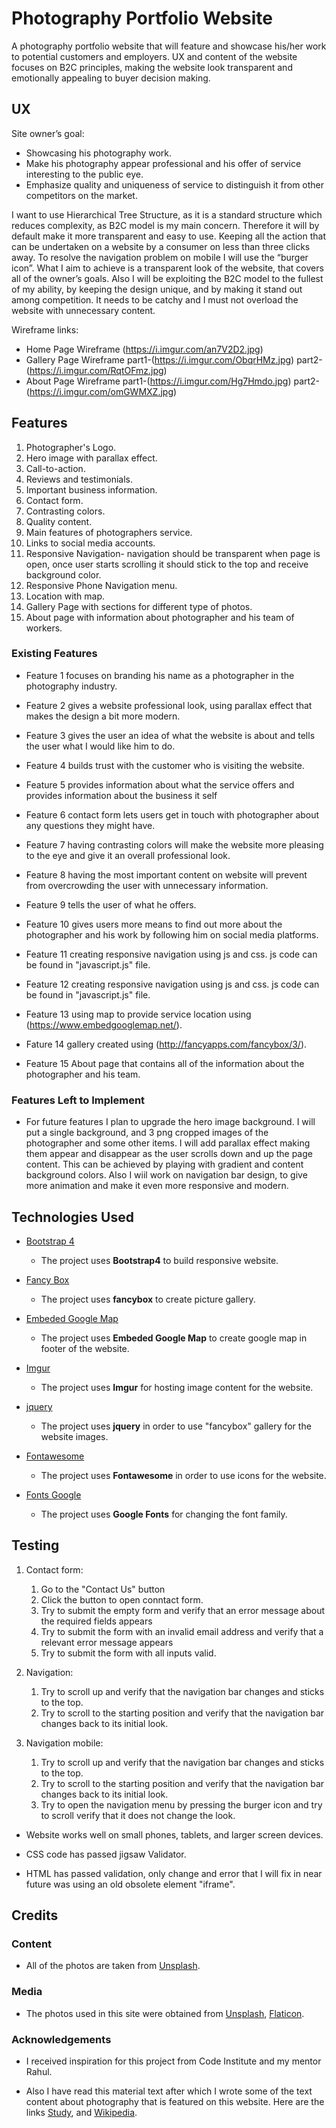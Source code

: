 # Photography Portfolio Website

A photography portfolio website that will feature and showcase his/her work to potential customers and employers. 
UX and content of the website focuses on B2C principles, making the website look transparent and emotionally appealing to buyer decision making. 

## UX
 
Site owner’s goal:
- Showcasing his photography work.
- Make his photography appear professional and his offer of service interesting  to the public eye.
- Emphasize quality and uniqueness of service to distinguish it from other competitors on the market. 

I want to use Hierarchical Tree Structure, as it is a standard structure which reduces complexity, as B2C model is my main concern. 
Therefore it will by default make it more transparent and easy to use. Keeping all the action that can be undertaken on a website by a consumer on less than three clicks away. 
To resolve the navigation problem on mobile I will use the “burger icon”. What I aim to achieve is a transparent look of the website, that covers all of the owner’s goals. 
Also I will be exploiting the B2C model to the fullest of my ability, by keeping the design unique, and by making it stand out among competition. 
It needs to be catchy and I must not overload the website with unnecessary content. 

Wireframe links:

- Home Page Wireframe (https://i.imgur.com/an7V2D2.jpg)
- Gallery Page Wireframe  part1-(https://i.imgur.com/ObqrHMz.jpg) part2-(https://i.imgur.com/RqtOFmz.jpg)
- About Page Wireframe  part1-(https://i.imgur.com/Hg7Hmdo.jpg) part2-(https://i.imgur.com/omGWMXZ.jpg)

## Features
 
1. Photographer's Logo.
2. Hero image with parallax effect.
3. Call-to-action.
4. Reviews and testimonials.
5. Important business information.
6. Contact form.
7. Contrasting colors.
8. Quality content.
9. Main features of photographers service.
10. Links to social media accounts.
11. Responsive Navigation- navigation should be transparent when page is open, once user starts scrolling it should stick to the top and receive background color.
12. Responsive Phone Navigation menu. 
13. Location with map. 
14. Gallery Page with sections for different type of photos. 
15. About page with information about photographer and his team of workers. 


 
### Existing Features

- Feature 1 focuses on branding his name as a photographer in the photography industry. 
 
- Feature 2 gives a website professional look, using parallax effect that makes the design a bit more modern.  
 
- Feature 3 gives the user an idea of what the website is about and tells the user what I would like him to do.
 
- Feature 4 builds trust with the customer who is visiting the website.
 
- Feature 5 provides information about what the service offers and provides information about the business it self
 
- Feature 6 contact form lets users get in touch with photographer about any questions they might have.
 
- Feature 7 having contrasting colors will make the website more pleasing to the eye and give it an overall professional look. 
 
- Feature 8 having the most important content on website will prevent from overcrowding the user with unnecessary information.
 
- Feature 9 tells the user of what he offers. 
 
- Feature 10 gives users more means to find out more about the photographer and his work by following him on social media platforms.
 
- Feature 11  creating responsive navigation using js and css. js code can be found in "javascript.js" file. 
 
- Feature 12 creating responsive navigation using js and css. js code can be found in "javascript.js" file. 
 
- Feature 13 using map to provide service location using (https://www.embedgooglemap.net/).
 
- Fature 14 gallery created using  (http://fancyapps.com/fancybox/3/).

- Feature 15 About page that contains all of the information about the photographer and his team. 

### Features Left to Implement
- For future features I plan to upgrade the hero image background. 
I will put a single background, and 3 png cropped images of the photographer and some other items.
I will add parallax effect making them appear and disappear as the user scrolls down and up the page content. 
This can be achieved by playing with gradient and content background colors. 
Also I wiil work on navigation bar design, to give more animation and make it even more responsive and modern.


## Technologies Used

- [Bootstrap 4](https://getbootstrap.com/)
    - The project uses **Bootstrap4** to build responsive website.

- [Fancy Box](http://fancyapps.com/fancybox/3)
    - The project uses **fancybox** to create picture gallery.

- [Embeded Google Map](https://www.embedgooglemap.net/)
    - The project uses **Embeded Google Map** to create google map in footer of the website.

- [Imgur](https://imgur.com/)
    - The project uses **Imgur** for hosting image content for the website.

- [jquery](https://code.jquery.com/jquery-3.4.1.js)
    - The project uses **jquery** in order to use "fancybox" gallery for the website images.

- [Fontawesome](https://fontawesome.com/)
    - The project uses **Fontawesome** in order to use icons for the website.

- [Fonts Google](https://fonts.google.com/)
    - The project uses **Google Fonts** for changing the font family.
    

## Testing

1. Contact form:
    1. Go to the "Contact Us" button
    2. Click the button to open conntact form.
    3. Try to submit the empty form and verify that an error message about the required fields appears
    4. Try to submit the form with an invalid email address and verify that a relevant error message appears
    5. Try to submit the form with all inputs valid.

2. Navigation:
    1. Try to scroll up and verify that the navigation bar changes and sticks to the top.
    2. Try to scroll to the starting position and verify that the navigation bar changes back to its initial look.
    
2. Navigation mobile:
    1. Try to scroll up and verify that the navigation bar changes and sticks to the top.
    2. Try to scroll to the starting position and verify that the navigation bar changes back to its initial look.
    3. Try to open the navigation menu by pressing the burger icon and try to scroll verify that it does not change the look.


- Website works well on small phones, tablets, and larger screen devices. 

- CSS code has passed jigsaw Validator.

- HTML has passed validation, only change and error that I will fix in near future was using an old obsolete element "iframe".

## Credits

### Content
- All of the photos are taken from [Unsplash](https://unsplash.com/).

### Media
- The photos used in this site were obtained from [Unsplash](https://unsplash.com/), [Flaticon](https://www.flaticon.com/home).
    
### Acknowledgements

- I received inspiration for this project from Code Institute and my mentor Rahul. 

- Also I have read this material text after which I wrote some of the text content about photography that is featured on this website. Here are the links [Study](https://study.com/academy/lesson/portrait-photography-definition-techniques-tips.html), and [Wikipedia](https://en.wikipedia.org/wiki/Event_photography).
